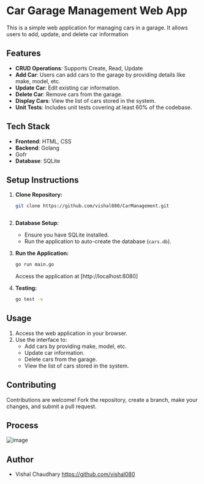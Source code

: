 # Car Garage Management Web App
This is a simple web application for managing cars in a garage. It allows users to add, update, and delete car information
## Features
- **CRUD Operations**: Supports Create, Read, Update
- **Add Car**: Users can add cars to the garage by providing details like make, model, etc.
- **Update Car**: Edit existing car information.
- **Delete Car**: Remove cars from the garage.
- **Display Cars**: View the list of cars stored in the system.
- **Unit Tests**: Includes unit tests covering at least 60% of the codebase.

## Tech Stack

- **Frontend**: HTML, CSS
- **Backend**: Golang
- Gofr
- **Database**: SQLite

## Setup Instructions

1. **Clone Repository:**
    ```bash
    git clone https://github.com/vishal080/CarManagement.git
    
   

2. **Database Setup:**
    - Ensure you have SQLite installed.
    - Run the application to auto-create the database (`cars.db`).

3. **Run the Application:**
    ```bash
    go run main.go
    ```
    Access the application at [http://localhost:8080]
 4.  **Testing:**
        ```bash
      go test -v
        ```
## Usage

1. Access the web application in your browser.
2. Use the interface to:
   - Add cars by providing make, model, etc.
   - Update car information.
   - Delete cars from the garage.
   - View the list of cars stored in the system.

## Contributing

Contributions are welcome! Fork the repository, create a branch, make your changes, and submit a pull request.


## Process 

![image](https://github.com/vishal080/CarManagement/assets/105032849/0c618eec-3bd9-47a0-a764-6e86f10fe31a)



## Author

- Vishal Chaudhary
   https://github.com/vishal080



